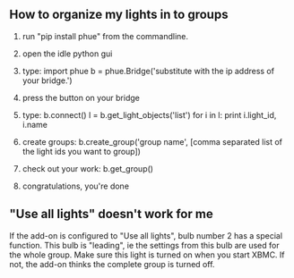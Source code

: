 How to organize my lights in to groups
--------------------------------------

1. run "pip install phue" from the commandline.
2. open the idle python gui
3. type:    import phue
            b = phue.Bridge('substitute with the ip address of your bridge.')
4. press the button on your bridge
5. type:    b.connect()
            l = b.get_light_objects('list')
            for i in l:
                print i.light_id, i.name
                
6. create groups:
            b.create_group('group name', [comma separated list of the light ids you want to group])
7. check out your work:
            b.get_group()
8. congratulations, you're done

"Use all lights" doesn't work for me
------------------------------------

If the add-on is configured to "Use all lights", bulb number 2 has a 
special function. This bulb is "leading", ie the settings from this 
bulb are used for the whole group. Make sure this light is turned on 
when you start XBMC. If not, the add-on thinks the complete group is 
turned off.
